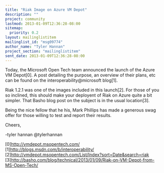 ```yaml
---
title: "Riak Image on Azure VM Depot"
description: ""
project: community
lastmod: 2013-01-09T12:36:28-08:00
sitemap:
  priority: 0.2
layout: mailinglistitem
mailinglist_id: "msg09774"
author_name: "Tyler Hannan"
project_section: "mailinglistitem"
sent_date: 2013-01-09T12:36:28-08:00
---
```



Today, the Microsoft Open Tech team announced the launch of the Azure
VM Depot[0]. A post detailing the purpose, an overview of their
plans, etc can be found on the interoperability@microsoft blog[1].

Riak 1.2.1 was one of the images included in this launch[2]. For
those of you so inclined, this should make your deployent of Riak on
Azure quite a bit simpler. That Basho blog post on the subject is in
the usual location[3].

Being the nice fellow that he his, Mark Phillips has made a generous
swag offer for those willing to test and report their results.

Cheers,

-tyler hannan
@tylerhannan

[0]http://vmdepot.msopentech.com/
[1]http://blogs.msdn.com/b/interoperability/
[2]http://vmdepot.msopentech.com/List/Index?sort=Date&search=riak
[3]http://basho.com/blog/technical/2013/01/09/Riak-on-VM-Depot-from-MS-Open-Tech/

